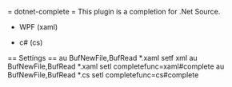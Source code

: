 = dotnet-complete =
This plugin is a completion for .Net Source.

 - WPF (xaml)

 - c# (cs)

== Settings ==
    au BufNewFile,BufRead *.xaml    setf xml
    au BufNewFile,BufRead *.xaml    setl completefunc=xaml#complete
    au BufNewFile,BufRead *.cs      setl completefunc=cs#complete

